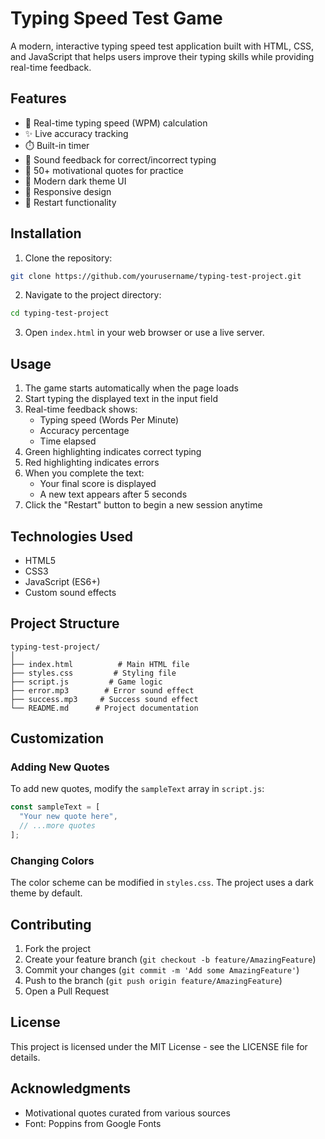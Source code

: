 # Typing Speed Test Game

A modern, interactive typing speed test application built with HTML, CSS, and JavaScript that helps users improve their typing skills while providing real-time feedback.

## Features

- 🎯 Real-time typing speed (WPM) calculation
- ✨ Live accuracy tracking
- ⏱️ Built-in timer
- 🎵 Sound feedback for correct/incorrect typing
- 📝 50+ motivational quotes for practice
- 🎨 Modern dark theme UI
- 📱 Responsive design
- 🔄 Restart functionality

## Installation

1. Clone the repository:

```bash
git clone https://github.com/yourusername/typing-test-project.git
```

2. Navigate to the project directory:

```bash
cd typing-test-project
```

3. Open `index.html` in your web browser or use a live server.

## Usage

1. The game starts automatically when the page loads
2. Start typing the displayed text in the input field
3. Real-time feedback shows:
   - Typing speed (Words Per Minute)
   - Accuracy percentage
   - Time elapsed
4. Green highlighting indicates correct typing
5. Red highlighting indicates errors
6. When you complete the text:
   - Your final score is displayed
   - A new text appears after 5 seconds
7. Click the "Restart" button to begin a new session anytime

## Technologies Used

- HTML5
- CSS3
- JavaScript (ES6+)
- Custom sound effects

## Project Structure

```
typing-test-project/
│
├── index.html          # Main HTML file
├── styles.css         # Styling file
├── script.js         # Game logic
├── error.mp3        # Error sound effect
├── success.mp3     # Success sound effect
└── README.md      # Project documentation
```

## Customization

### Adding New Quotes

To add new quotes, modify the `sampleText` array in `script.js`:

```javascript
const sampleText = [
  "Your new quote here",
  // ...more quotes
];
```

### Changing Colors

The color scheme can be modified in `styles.css`. The project uses a dark theme by default.

## Contributing

1. Fork the project
2. Create your feature branch (`git checkout -b feature/AmazingFeature`)
3. Commit your changes (`git commit -m 'Add some AmazingFeature'`)
4. Push to the branch (`git push origin feature/AmazingFeature`)
5. Open a Pull Request

## License

This project is licensed under the MIT License - see the LICENSE file for details.

## Acknowledgments

- Motivational quotes curated from various sources
- Font: Poppins from Google Fonts
